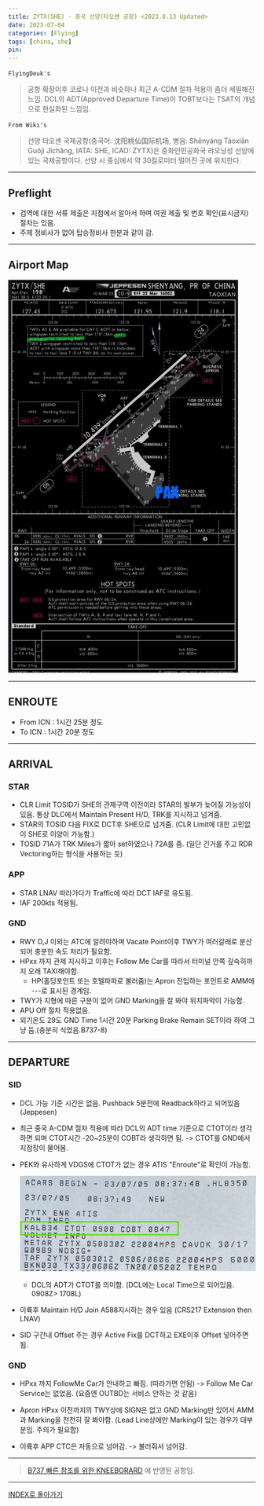```yaml
---
title: ZYTX(SHE) - 중국 선양(탸오쎈 공항) <2023.8.13 Updated>
date: 2023-07-04
categories: [Flying]
tags: [china, she]
pin:
---
```


`FlyingDeuk's`
> 공항 확장이후 코로나 이전과 비슷하나 최근 A-CDM 절차 적용이 좀더 세밀해진 느낌. DCL의 ADT(Approved Departure Time)이 TOBT보다는 TSAT의 개념으로 현실화된 느낌임. 

`From Wiki's`
> 선양 타오셴 국제공항(중국어: 沈阳桃仙国际机场, 병음: Shěnyáng Táoxiān Guójì Jīchǎng, IATA: SHE, ICAO: ZYTX)은 중화인민공화국 랴오닝성 선양에 있는 국제공항이다. 선양 시 중심에서 약 30킬로미터 떨어진 곳에 위치한다.

--------

## Preflight
- 검역에 대한 서류 제출은 지점에서 알아서 하며 여권 제출 및 번호 확인(표시금지) 절차는 있음. 
- 주제 정비사가 없어 탑승정비사 한분과 같이 감. 

---------

## Airport Map
![she](/img/flying/airport/she_ap.jpg)

------------

## ENROUTE
- From ICN : 1시간 25분 정도
- To ICN : 1시간 20분 정도

--------

## ARRIVAL
### STAR
- CLR Limit TOSID가 SHE의 관제구역 이전이라 STAR의 발부가 늦어질 가능성이 있음. 통상 DLC에서 Maintain Present H/D, TRK를 지시하고 넘겨줌. 
- STAR의 TOSID 다음 FIX로 DCT후 SHE으로 넘겨줌. (CLR Limit에 대한 고민없이 SHE로 이양이 가능함.)
- TOSID 71A가 TRK Miles가 짧아 set하였으나 72A를 줌. (일단 긴거를 주고 RDR Vectoring하는 형식을 사용하는 듯) 

### APP
- STAR LNAV 따라가다가 Traffic에 따라 DCT IAF로 유도됨. 
- IAF 200kts 적용됨. 

### GND
- RWY D,J 이외는 ATC에 알려야하며 Vacate Point이후 TWY가 여러갈래로 분산되어 충분한 속도 처리가 필요함. 
- HPxx 까지 관제 지시하고 이후는 Follow Me Car를 따라서 터미널 안쪽 깊숙히까지 오래 TAXI해야함. 
    - HP(홀딩포인트 또는 호텔파파로 불러줌)는 Apron 진입하는 포인트로 AMM에 ---로 표시된 경계임. 
- TWY가 지형에 따른 구분이 없어 GND Marking을 잘 봐야 위치파악이 가능함. 
- APU Off 절차 적용없음. 
- 외기온도 29도 GND Time 1시간 20분 Parking Brake Remain SET이라 하여 그냥 둠.(충분히 식었음.B737-8)

-------

## DEPARTURE
### SID
- DCL 가능 기준 시간은 없음. Pushback 5분전에 Readback하라고 되어있음 (Jeppesen)
- 최근 중국 A-CDM 절차 적용에 따라 DCL의 ADT time 기준으로 CTOT이라 생각하면 되며 CTOT시간 -20~25분이 COBT라 생각하면 됨. -> CTOT를 GND에서 지점장이 물어봄. 
- PEK와 유사하게 VDGS에 CTOT가 없는 경우 ATIS "Enroute"로 확인이 가능함. 

    ![she](/img/flying/airport/she_info.jpg)
    - DCL의 ADT가 CTOT를 의미함. (DCL에는 Local Time으로 되어있음. 0908Z> 1708L)


- 이륙후 Maintain H/D Join A588지시하는 경우 있음 (CRS217 Extension then LNAV)
- SID 구간내 Offset 주는 경우 Active Fix를 DCT하고 EXE이후 Offset 넣어주면 됨.


### GND
- HPxx 까지 FollowMe Car가 안내하고 빠짐. (따라가면 안됨) -> Follow Me Car Service는 없었음. (요즘엔 OUTBD는 서비스 안하는 것 같음) 
- Apron HPxx 이전까지의 TWY상에 SIGN은 없고 GND Marking만 있어서 AMM과 Marking을 천천히 잘 봐야함. (Lead Line상에만 Marking이 있는 경우가 대부분임. 주의가 필요함)

- 이륙후 APP CTC은 자동으로 넘어감. -> 불러줘서 넘어감. 




----

> [B737 빠른 참조를 위한 KNEEBORARD](/posts/B737-kneeboard/) 에 반영된 공항임. 

-------


[INDEX로 돌아가기](/posts/KoreaJapanChina/)
